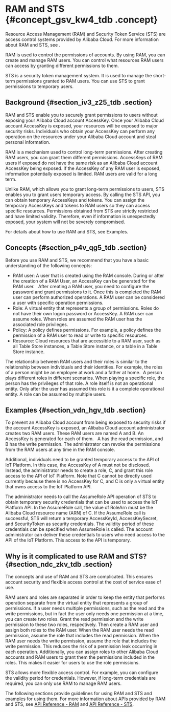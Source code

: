 # RAM and STS {#concept_gsv_kw4_tdb .concept}

Resource Access Management \(RAM\) and Security Token Service \(STS\) are access control systems provided by Alibaba Cloud. For more information about RAM and STS, see .

RAM is used to control the permissions of accounts. By using RAM, you can create and manage RAM users. You can control what resources RAM users can access by granting different permissions to them.

STS is a security token management system. It is used to manage the short-term permissions granted to RAM users. You can use STS to grant permissions to temporary users.

## Background {#section_iv3_z25_tdb .section}

RAM and STS enable you to securely grant permissions to users without exposing your Alibaba Cloud account AccessKey. Once your Alibaba Cloud account AccessKey is exposed, your resources will be exposed to major security risks. Individuals who obtain your AccessKey can perform any operation on the resources under your Alibaba Cloud account and steal personal information.

RAM is a mechanism used to control long-term permissions. After creating RAM users, you can grant them different permissions. AccessKeys of RAM users if exposed do not have the same risk as an Alibaba Cloud account AccessKey being exposed. If the AccessKey of any RAM user is exposed, information potentially exposed is limited. RAM users are valid for a long term.

Unlike RAM, which allows you to grant long-term permissions to users, STS enables you to grant users temporary access. By calling the STS API, you can obtain temporary AccessKeys and tokens. You can assign the temporary AccessKeys and tokens to RAM users so they can access specific resources. Permissions obtained from STS are strictly restricted and have limited validity. Therefore, even if information is unexpectedly exposed, your system will not be severely compromised.

For details about how to use RAM and STS, see Examples.

## Concepts {#section_p4v_qg5_tdb .section}

Before you use RAM and STS, we recommend that you have a basic understanding of the following concepts:

-   RAM user: A user that is created using the RAM console. During or after the creation of a RAM User, an AccessKey can be generated for the RAM user.   After creating a RAM user, you need to configure the password and grant permissions to it. Once this is completed the RAM user can perform authorized operations. A RAM user can be considered a user with specific operation permissions.
-   Role: A virtual entity that represents a group of permissions. Roles do not have their own logon password or AccessKey. A RAM user can assume roles. When roles are assumed the RAM user has the associated role privileges.
-   Policy: A policy defines permissions. For example, a policy defines the permission of a RAM user to read or write to specific resources.
-   Resource: Cloud resources that are accessible to a RAM user, such as all Table Store instances, a Table Store instance, or a table in a Table Store instance.  

The relationship between RAM users and their roles is similar to the relationship between individuals and their identities. For example, the roles of a person might be an employee at work and a father at home.  A person plays different roles in different scenarios. When playing a specific role, the person has the privileges of that role. A role itself is not an operational entity. Only after the user has assumed this role is it a complete operational entity. A role can be assumed by multiple users.

## Examples {#section_vdn_hgv_tdb .section}

To prevent an Alibaba Cloud account from being exposed to security risks if the account AccessKey is exposed, an Alibaba Cloud account administrator creates two RAM users. These RAM users are named A and B. An AccessKey is generated for each of them.   A has the read permission, and B has the write permission. The administrator can revoke the permissions from the RAM users at any time in the RAM console.

Additional, individuals need to be granted temporary access to the API of IoT Platform. In this case, the AccessKey of A must not be disclosed. Instead, the administrator needs to create a role, C, and grant this role access to the API of IoT Platform. Note that C cannot be directly used currently because there is no AccessKey for C, and C is only a virtual entity that owns access to the IoT Platform API.

The administrator needs to call the AssumeRole API operation of STS to obtain temporary security credentials that can be used to access the IoT Platform API. In the AssumeRole call, the value of RoleArn must be the Alibaba Cloud resource name \(ARN\) of C. If the AssumeRole call is successful, STS will return a temporary AccessKeyId, AccessKeySecret, and SecurityToken as security credentials. The validity period of these credentials can be specified when AssumeRole is called. The account administrator can deliver these credentials to users who need access to the API of the IoT Platform. This access to the API is temporary.

## Why is it complicated to use RAM and STS? {#section_ndc_zkv_tdb .section}

The concepts and use of RAM and STS are complicated. This ensures account security and flexible access control at the cost of service ease of use.

RAM users and roles are separated in order to keep the entity that performs operation separate from the virtual entity that represents a group of permissions. If a user needs multiple permissions, such as the read and the write permissions, but in fact the user only needs one permission at a time, you can create two roles. Grant the read permission and the write permission to these two roles, respectively. Then create a RAM user and assign both roles to the RAM user. When the RAM user needs the read permission, assume the role that includes the read permission. When the RAM user needs the write permission, assume the role that includes the write permission. This reduces the risk of a permission leak occurring in each operation. Additionally, you can assign roles to other Alibaba Cloud accounts and RAM users to grant them the permissions included in the roles. This makes it easier for users to use the role permissions.

STS allows more flexible access control. For example, you can configure the validity period for credentials. However, if long-term credentials are required, you can only use RAM to manage RAM users.

The following sections provide guidelines for using RAM and STS and examples for using them. For more information about APIs provided by RAM and STS, see [API Reference - RAM](https://www.alibabacloud.com/help/zh/doc-detail/28672.htm) and [API Reference - STS](https://www.alibabacloud.com/help/zh/doc-detail/28756.htm).

